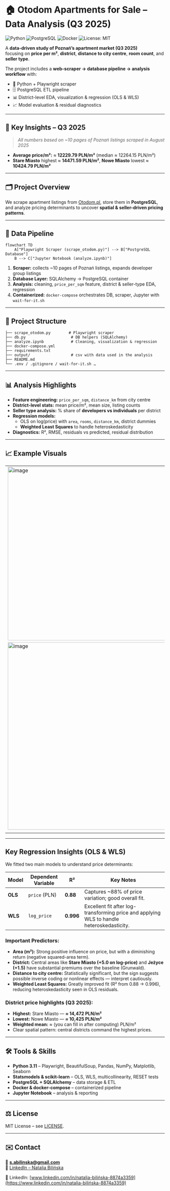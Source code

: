 # 🏠 Otodom Apartments for Sale – Data Analysis (Q3 2025)

![Python](https://img.shields.io/badge/Python-3.11-blue)
![PostgreSQL](https://img.shields.io/badge/PostgreSQL-15-lightblue)
![Docker](https://img.shields.io/badge/Docker-Compose-green)
![License: MIT](https://img.shields.io/badge/License-MIT-yellow)

A **data-driven study of Poznań’s apartment market (Q3 2025)**  
focusing on **price per m²**, **district**, **distance to city centre**, **room count**, and **seller type**.

The project includes a **web-scraper → database pipeline → analysis workflow** with:
- 🐍 Python + Playwright scraper  
- 🗄️ PostgreSQL ETL pipeline  
- 📊 District-level EDA, visualization & regression (OLS & WLS)  
- 📈 Model evaluation & residual diagnostics

---

## 🔑 Key Insights – Q3 2025
> *All numbers based on ~10 pages of Poznań listings scraped in August 2025*

- **Average price/m²:** ≈ **12229.79 PLN/m²** (median ≈ 12264.15 PLN/m²)  
- **Stare Miasto** highest ≈ **14471.59 PLN/m²**, **Nowe Miasto** lowest ≈ **10424.79 PLN/m²**  

---

## 🗂️ Project Overview
We scrape apartment listings from [Otodom.pl](https://www.otodom.pl/pl/wyniki/sprzedaz/mieszkanie/wielkopolskie/poznan/poznan/poznan), store them in **PostgreSQL**, and analyze pricing determinants to uncover **spatial & seller-driven pricing patterns**.

---

## 🔀 Data Pipeline
```mermaid
flowchart TD
    A["Playwright Scraper (scrape_otodom.py)"] --> B["PostgreSQL Database"]
    B --> C["Jupyter Notebook (analyze.ipynb)"]
```

1. **Scraper:** collects ~10 pages of Poznań listings, expands developer group listings  
2. **Database Layer:** SQLAlchemy → PostgreSQL container  
3. **Analysis:** cleaning, `price_per_sqm` feature, district & seller-type EDA, regression  
4. **Containerized:** `docker-compose` orchestrates DB, scraper, Jupyter with `wait-for-it.sh`

---

## 📂 Project Structure
```
├── scrape_otodom.py        # Playwright scraper
├── db.py                    # DB helpers (SQLAlchemy)
├── analyze.ipynb            # Cleaning, visualization & regression
├── docker-compose.yml
├── requirements.txt
├── output/                  # csv with data used in the analysis
├── README.md
└── .env / .gitignore / wait-for-it.sh …
```

---

## 📊 Analysis Highlights
- **Feature engineering:** `price_per_sqm`, `distance_km` from city centre  
- **District-level stats:** mean price/m², mean size, listing counts  
- **Seller type analysis:** % share of **developers vs individuals** per district  
- **Regression models:**  
  - OLS on log(price) with `area`, `rooms`, `distance_km`, district dummies  
  - **Weighted Least Squares** to handle heteroskedasticity  
- **Diagnostics:** R², RMSE, residuals vs predicted, residual distribution  

---

## 📈 Example Visuals

| |
|-|
|<img width="1005" height="547" alt="image" src="https://github.com/user-attachments/assets/b7b72bae-8956-40e0-b734-82e86274ba81" />
|<img width="1189" height="590" alt="image" src="https://github.com/user-attachments/assets/33f11648-2189-46cd-ba87-0137fe8166e3" />
| |

---

## Key Regression Insights (OLS & WLS)

We fitted two main models to understand price determinants:

| Model | Dependent Variable | R² | Key Notes |
|-------|-------------------|----|-----------|
| **OLS** | `price` (PLN) | **0.88** | Captures ~88% of price variation; good overall fit. |
| **WLS** | `log_price` | **0.996** | Excellent fit after log-transforming price and applying WLS to handle heteroskedasticity. |

### Important Predictors:
- **Area (m²):** Strong positive influence on price, but with a diminishing return (negative squared-area term).
- **District:** Central areas like **Stare Miasto (+5.0 on log-price)** and **Jeżyce (+1.5)** have substantial premiums over the baseline (Grunwald).
- **Distance to city centre:** Statistically significant, but the sign suggests possible inverse coding or nonlinear effects — interpret cautiously.
- **Weighted Least Squares:** Greatly improved fit (R² from 0.88 → 0.996), reducing heteroskedasticity seen in OLS residuals.

### District price highlights (Q3 2025):
- **Highest:** Stare Miasto — **≈ 14,472 PLN/m²**
- **Lowest:** Nowe Miasto — **≈ 10,425 PLN/m²**
- **Weighted mean:** ≈ (you can fill in after computing) PLN/m²
- Clear spatial pattern: central districts command the highest prices.
---

## 🛠️ Tools & Skills
- **Python 3.11** – Playwright, BeautifulSoup, Pandas, NumPy, Matplotlib, Seaborn  
- **Statsmodels & scikit-learn** – OLS, WLS, multicollinearity, RESET tests  
- **PostgreSQL + SQLAlchemy** – data storage & ETL  
- **Docker & docker-compose** – containerized pipeline  
- **Jupyter Notebook** – analysis & reporting

---

## ⚖️ License
MIT License – see [LICENSE](LICENSE).

---

## ✉️ Contact
📧 **s.abilinska@gmail.com**  
💼 [LinkedIn – Natalia Bilińska](https://www.linkedin.com/in/natalia-bilińska-8874a3359)

💼 LinkedIn: [www.linkedin.com/in/natalia-bilińska-8874a3359](https://www.linkedin.com/in/natalia-bilińska-8874a3359)


